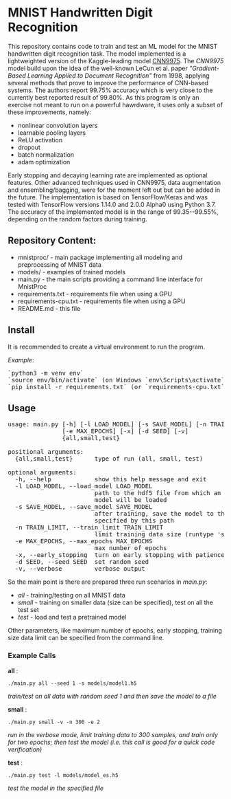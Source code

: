 # MNIST Handwritten Digit Recognition 

This repository contains code to train and test an ML model for the MNIST handwritten digit recognition task. The model implemented is a lightweighted version of the Kaggle-leading model [CNN9975](https://www.kaggle.com/cdeotte/25-million-images-0-99757-mnist). The _CNN9975_ model build upon the idea of the well-known LeCun et al. paper _"Gradient-Based Learning Applied to Document Recognition"_ from 1998, applying several methods that prove to improve the performance of CNN-based systems. The authors report 99.75% accuracy which is very close to the currently best reported result of 99.80%. As this program is only an exercise not meant to run on a powerful hawrdware, it uses only a subset of these improvements, namely:

* nonlinear convolution layers 
* learnable pooling layers
* ReLU activation
* dropout
* batch normalization
* adam optimization

Early stopping and decaying learning rate are implemented as optional features. Other advanced techniques used in CNN9975, data augmentation and ensembling/bagging, were for the moment left out but can be added in the future. The implementation is based on TensorFlow/Keras and was tested with TensorFlow versions 1.14.0 and 2.0.0 Alpha0 using Python 3.7. The accuracy of the implemented model is in the range of 99.35--99.55%, depending on the random factors during training. 

## Repository Content:

* mnistproc/ - main package implementing all modeling and preprocessing of MNIST data 
* models/ - examples of trained models 
* main.py - the main scripts providing a command line interface for MnistProc
* requirements.txt - requirements file when using a GPU
* requirements-cpu.txt - requirements file when using a GPU
* README.md - this file

## Install

It is recommended to create a virtual environment to run the program. 

_Example_:

<pre>
`python3 -m venv env`
`source env/bin/activate` (on Windows `env\Scripts\activate`)
`pip install -r requirements.txt` (or `requirements-cpu.txt` for CPU version) 
</pre>

## Usage

<pre>
usage: main.py [-h] [-l LOAD_MODEL] [-s SAVE_MODEL] [-n TRAIN_LIMIT]
               [-e MAX_EPOCHS] [-x] [-d SEED] [-v]
               {all,small,test}

positional arguments:
  {all,small,test}      type of run (all, small, test)

optional arguments:
  -h, --help            show this help message and exit
  -l LOAD_MODEL, --load_model LOAD_MODEL
                        path to the hdf5 file from which an already trained
                        model will be loaded
  -s SAVE_MODEL, --save_model SAVE_MODEL
                        after training, save the model to the hdf5 file
                        specified by this path
  -n TRAIN_LIMIT, --train_limit TRAIN_LIMIT
                        limit training data size (runtype 'small' required)
  -e MAX_EPOCHS, --max_epochs MAX_EPOCHS
                        max number of epochs
  -x, --early_stopping  turn on early stopping with patience
  -d SEED, --seed SEED  set random seed
  -v, --verbose         verbose output
</pre>

So the main point is there are prepared three run scenarios in _main.py_:

* _all_ - training/testing on all MNIST data
* _small_ - training on smaller data (size can be specified), test on all the test set
* _test_ - load and test a pretrained model

Other parameters, like maximum number of epochs, early stopping, training size data limit can be specified from the command line.

### Example Calls

**all** :

 `./main.py all --seed 1 -s models/model1.h5`
 
 _train/test on all data with random seed 1 and then save the model to a file_

**small** :

 `./main.py small -v -n 300 -e 2`
 
 _run in the verbose mode, limit training data to 300 samples, and train only for two epochs; then test the model (i.e. this call is good for a quick code verification)_

**test** :

 `./main.py test -l models/model_es.h5`
 
 _test the model in the specified file_
 
